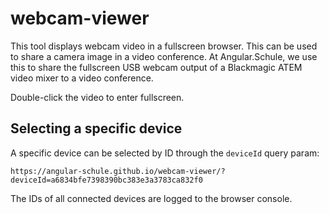 # webcam-viewer

This tool displays webcam video in a fullscreen browser.
This can be used to share a camera image in a video conference.
At Angular.Schule, we use this to share the fullscreen USB webcam output of a Blackmagic ATEM video mixer to a video conference.

Double-click the video to enter fullscreen.

## Selecting a specific device

A specific device can be selected by ID through the `deviceId` query param:

```
https://angular-schule.github.io/webcam-viewer/?deviceId=a6834bfe7398390bc383e3a3783ca832f0
```

The IDs of all connected devices are logged to the browser console.
